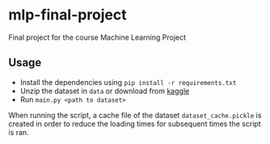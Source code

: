 # mlp-final-project
Final project for the course Machine Learning Project

## Usage
- Install the dependencies using `pip install -r requirements.txt`
- Unzip the dataset in `data` or download from [kaggle](https://www.kaggle.com/arushchillar/disneyland-reviews)
- Run `main.py <path to dataset>`

When running the script, a cache file of the dataset `dataset_cache.pickle` is created in order to reduce the loading times for subsequent times the script is ran.
